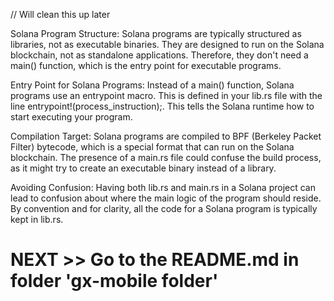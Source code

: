 // Will clean this up later

Solana Program Structure:
Solana programs are typically structured as libraries, not as executable binaries. They are designed to run on the Solana blockchain, not as standalone applications. Therefore, they don't need a main() function, which is the entry point for executable programs.

Entry Point for Solana Programs:
Instead of a main() function, Solana programs use an entrypoint macro. This is defined in your lib.rs file with the line entrypoint!(process_instruction);. This tells the Solana runtime how to start executing your program.

Compilation Target:
Solana programs are compiled to BPF (Berkeley Packet Filter) bytecode, which is a special format that can run on the Solana blockchain. The presence of a main.rs file could confuse the build process, as it might try to create an executable binary instead of a library.

Avoiding Confusion:
Having both lib.rs and main.rs in a Solana project can lead to confusion about where the main logic of the program should reside. By convention and for clarity, all the code for a Solana program is typically kept in lib.rs.

# NEXT >> Go to the README.md in folder 'gx-mobile folder'